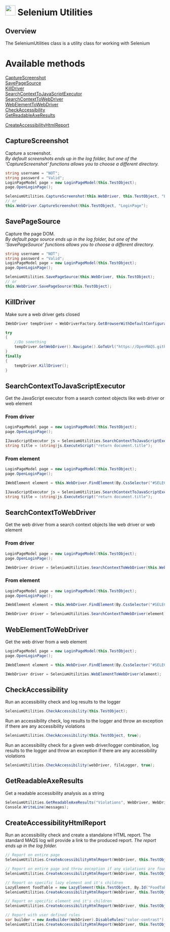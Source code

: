 # <img src="resources/maqslogo.ico" height="32" width="32"> Selenium Utilities

## Overview
The SeleniumUtilities class is a utility class for working with Selenium

# Available methods
[CaptureScreenshot](#CaptureScreenshot)  
[SavePageSource](#SavePageSource)  
[KillDriver](#KillDriver)  
[SearchContextToJavaScriptExecutor](#SearchContextToJavaScriptExecutor)  
[SearchContextToWebDriver](#SearchContextToWebDriver)  
[WebElementToWebDriver](#WebElementToWebDriver)  
[CheckAccessibility](#CheckAccessibility)  
[GetReadableAxeResults](#GetReadableAxeResults) 


[CreateAccessibilityHtmlReport](#CreateAccessibilityHtmlReport) 


##  CaptureScreenshot
Capture a screenshot.  
*By default screenshots ends up in the log folder, but one of the 'CaptureScreenshot' functions allows you to choose a different directory.*
```csharp
string username = "NOT";
string password = "Valid";
LoginPageModel page = new LoginPageModel(this.TestObject);
page.OpenLoginPage();

SeleniumUtilities.CaptureScreenshot(this.WebDriver, this.TestObject, "LoginPage");
// or
this.WebDriver.CaptureScreenshot(this.TestObject, "LoginPage");
```
##  SavePageSource
Capture the page DOM.  
*By default page source ends up in the log folder, but one of the 'SavePageSource' functions allows you to choose a different directory.*
```csharp
string username = "NOT";
string password = "Valid";
LoginPageModel page = new LoginPageModel(this.TestObject);
page.OpenLoginPage();

SeleniumUtilities.SavePageSource(this.WebDriver, this.TestObject);
// or
this.WebDriver.SavePageSource(this.TestObject);
```

##  KillDriver
Make sure a web driver gets closed
```csharp
IWebDriver tempDriver = WebDriverFactory.GetBrowserWithDefaultConfiguration(BrowserType.HeadlessChrome);

try
{
    //Do something
    tempDriver.GetWebDriver().Navigate().GoToUrl("https://OpenMAQS.github.io/maqs-dotnet-templates/Static/Automation/");
}
finally
{
    tempDriver.KillDriver();
}
```

##  SearchContextToJavaScriptExecutor
Get the JavaScript executor from a search context objects like web driver or web element   

### From driver
```csharp
LoginPageModel page = new LoginPageModel(this.TestObject);
page.OpenLoginPage();

IJavaScriptExecutor js = SeleniumUtilities.SearchContextToJavaScriptExecutor(this.WebDriver);
string title = (string)js.ExecuteScript("return document.title");
```

### From element
```csharp
LoginPageModel page = new LoginPageModel(this.TestObject);
page.OpenLoginPage();

IWebElement element = this.WebDriver.FindElement(By.CssSelector("#SELECTOR"));

IJavaScriptExecutor js = SeleniumUtilities.SearchContextToJavaScriptExecutor(element);
string title = (string)js.ExecuteScript("return document.title");
```

##  SearchContextToWebDriver
Get the web driver from a search context objects like web driver or web element  
### From driver
```csharp
LoginPageModel page = new LoginPageModel(this.TestObject);
page.OpenLoginPage();

IWebDriver driver = SeleniumUtilities.SearchContextToWebDriver(this.WebDriver);
```
### From element
```csharp
LoginPageModel page = new LoginPageModel(this.TestObject);
page.OpenLoginPage();

IWebElement element = this.WebDriver.FindElement(By.CssSelector("#SELECTOR"));

IWebDriver driver = SeleniumUtilities.SearchContextToWebDriver(element);
```

##  WebElementToWebDriver
Get the web driver from a web element
```csharp
LoginPageModel page = new LoginPageModel(this.TestObject);
page.OpenLoginPage();

IWebElement element = this.WebDriver.FindElement(By.CssSelector("#SELECTOR"));

IWebDriver driver = SeleniumUtilities.WebElementToWebDriver(element);

```

##  CheckAccessibility
Run an accessibility check and log results to the logger
```csharp
SeleniumUtilities.CheckAccessibility(this.TestObject);
```

Run an accessibility check, log results to the logger and throw an exception if there are any accessibility violations
```csharp
SeleniumUtilities.CheckAccessibility(this.TestObject, true);
```
Run an accessibility check for a given web driver/logger combination, log results to the logger and throw an exception if there are any accessibility violations
```csharp
SeleniumUtilities.CheckAccessibility(webDriver, fileLogger, true);
```

##  GetReadableAxeResults
Get a readable accessibility analysis as a string
```csharp
SeleniumUtilities.GetReadableAxeResults("Violations", WebDriver, WebDriver.Analyze().Violations, out string messages);
Console.WriteLine(messages);
```
## CreateAccessibilityHtmlReport
Run an accessibility check and create a standalone HTML report. The standard MAQS log will provide a link to the produced report.
*The report ends up in the log folder.*
```csharp
// Report on entire page
SeleniumUtilities.CreateAccessibilityHtmlReport(WebDriver, this.TestObject);
```
```csharp
// Report on entire page and throw exception if any violations are found
SeleniumUtilities.CreateAccessibilityHtmlReport(WebDriver, this.TestObject, true);
```
```csharp
// Report on specific lazy element and it's children
LazyElement foodTable = new LazyElement(this.TestObject, By.Id("FoodTable"));
SeleniumUtilities.CreateAccessibilityHtmlReport(WebDriver, this.TestObject, foodTable);
```
```csharp
// Report on specific element and it's children
SeleniumUtilities.CreateAccessibilityHtmlReport(WebDriver, this.TestObject, WebDriver.FindElement(By.Id("FoodTable")));
```
```csharp
// Report with user defined rules
var builder = new AxeBuilder(WebDriver).DisableRules("color-contrast");           
SeleniumUtilities.CreateAccessibilityHtmlReport(WebDriver, this.TestObject, () => builder.Analyze());
```
